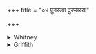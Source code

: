 +++
title = "०४ पुनस्त्वा दुरप्सरसः"

+++

<details><summary>Whitney</summary>

### Translation
4. May the Apsarases give thee again, may Indra again, may Bhaga again;  
may all the gods give thee again, that thou mayest be uncrazed.

### Notes
The *saṁhitā* reading in **a** and **c** would, of course, equally admit  
of *tvā: aduḥ* 'have given thee,' and this would be an equally  
acceptable meaning; the comm. so understands and interprets. In our  
text, read *púnas* at beginning of **c** (the sign for *u* dropped out).  
  
The difference of meter tends to point out vs. 1 as an alien addition by  
which this hymn has been increased beyond the norm of the book.
</details>

<details><summary>Griffith</summary>

May the Apsarases release, Indra and Bhaga let thee go. May all the Gods deliver thee that thou no longer mayst be mad.
</details>
